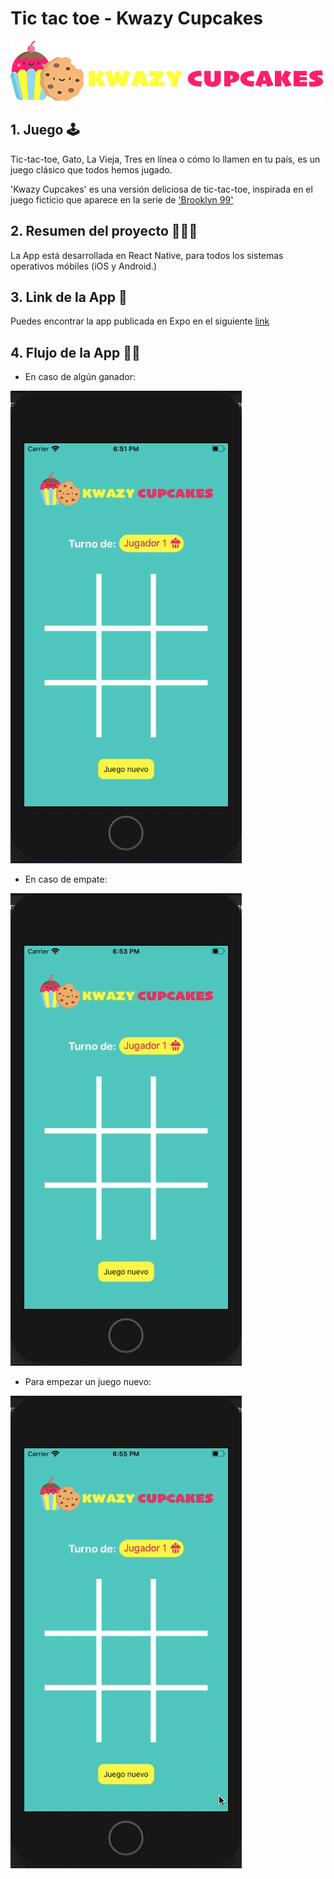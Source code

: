 # Tic tac toe - Kwazy Cupcakes 
![logo](./img/logo.png)

## 1. Juego 🕹️

Tic-tac-toe, Gato, La Vieja, Tres en línea o cómo lo llamen en tu país, es un juego clásico que todos hemos jugado. 

'Kwazy Cupcakes' es una versión deliciosa de tic-tac-toe, inspirada en el juego ficticio que aparece en la serie de ['Brooklyn 99'](https://brooklyn99.fandom.com/wiki/Kwazy_Kupcakes)



## 2. Resumen del proyecto 👷🏼‍♀️

La App está desarrollada en React Native, para todos los sistemas operativos móbiles (iOS y Android.)

## 3. Link de la App 📱

Puedes encontrar la app publicada en Expo en el siguiente [link](https://expo.io/@bdiniscia/scl012-tic-tac-toe)

## 4. Flujo de la App 🧁🍪

- En caso de algún ganador: 

![winner](./img/Winner.gif)


- En caso de empate: 

![draw](./img/Draw.gif)


- Para empezar un juego nuevo: 

![new game](./img/New-Game.gif)

